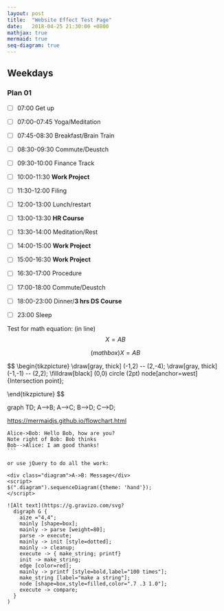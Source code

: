 ```yaml
---
layout: post
title:  "Website Effect Test Page"
date:   2018-04-25 21:30:00 +0800
mathjax: true
mermaid: true
seq-diagram: true
---
```


## Weekdays
### Plan 01
- [ ] 07:00 Get up
- [ ] 07:00-07:45 Yoga/Meditation
- [ ] 07:45-08:30 Breakfast/Brain Train
- [ ] 08:30-09:30 Commute/Deustch
- [ ] 09:30-10:00 Finance Track
- [ ] 10:00-11:30 **Work Project**
- [ ] 11:30-12:00 Filing
- [ ] 12:00-13:00 Lunch/restart
- [ ] 13:00-13:30 **HR Course**
- [ ] 13:30-14:00 Meditation/Rest
- [ ] 14:00-15:00 **Work Project**
- [ ] 15:00-16:30 **Work Project**
- [ ] 16:30-17:00 Procedure
- [ ] 17:00-18:00 Commute/Deustch
- [ ] 18:00-23:00 Dinner/**3 hrs DS Course**
- [ ] 23:00 Sleep


Test for math equation: (in line) $$ X = AB $$

$$
(math box)
X = AB
$$

$$
\begin{tikzpicture}
\draw[gray, thick] (-1,2) -- (2,-4);
\draw[gray, thick] (-1,-1) -- (2,2);
\filldraw[black] (0,0) circle (2pt) node[anchor=west] {Intersection point};

\end{tikzpicture}
$$

<div id="diagram"></div>
<script>
  var options = {theme: 'simple'};
  var a = Diagram.parse("Alice->Bob: Hello Bob, how are you?" +
                        "Note right of Bob: Bob thinks" +
                        "Bob-->Alice: I am good thanks!​");
  a.drawSVG("diagram", options);
</script>

<div class="mermaid">
graph TD;
    A-->B;
    A-->C;
    B-->D;
    C-->D;
</div>

https://mermaidjs.github.io/flowchart.html

```sequence
Alice->Bob: Hello Bob, how are you?
Note right of Bob: Bob thinks
Bob-->Alice: I am good thanks!
​```

or use jQuery to do all the work:

<div class="diagram">A->B: Message</div>
<script>
$(".diagram").sequenceDiagram({theme: 'hand'});
</script>

![Alt text](https://g.gravizo.com/svg?
  digraph G {
    aize ="4,4";
    mainly [shape=box];
    mainly -> parse [weight=80];
    parse -> execute;
    mainly -> init [style=dotted];
    mainly -> cleanup;
    execute -> { make_string; printf}
    init -> make_string;
    edge [color=red];
    mainly -> printf [style=bold,label="100 times"];
    make_string [label="make a string"];
    node [shape=box,style=filled,color=".7 .3 1.0"];
    execute -> compare;
  }
)
